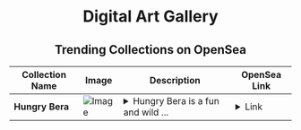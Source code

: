 <div align="center">

# Digital Art Gallery

## Trending Collections on OpenSea

| Collection Name                       | Image                                                                                     | Description                       | OpenSea Link                                                                                          |
|---------------------------------------|-------------------------------------------------------------------------------------------|-----------------------------------|--------------------------------------------------------------------------------------------------------|
| **Hungry Bera** | ![Image](https://i.seadn.io/s/raw/files/1c003836d93382a716e752e3f784a713.png?w=500&auto=format?w=200&auto=format) | <details><summary>Hungry Bera is a fun and wild ...</summary>Hungry Bera is a fun and wild NFT collection featuring a mischievous bear always on the hunt for its next feast, blending humor and adventure in every piece.</details> | <details><summary>Link</summary>[Hungry Bera](https://opensea.io/collection/hungry-bera-105)</details> |

</div>
